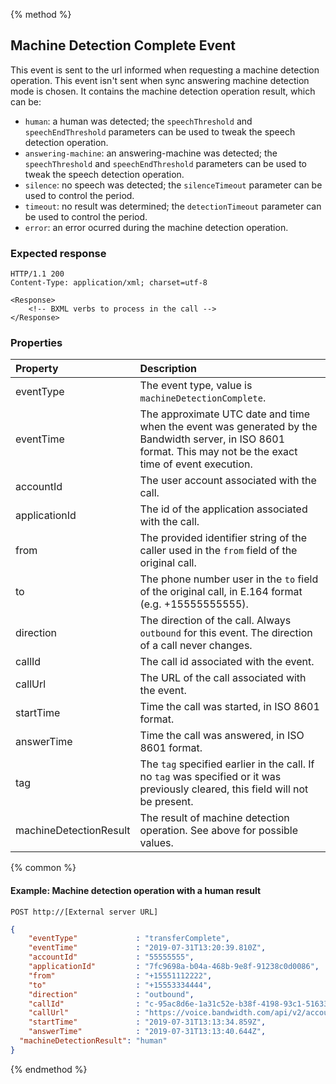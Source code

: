 {% method %}
##  Machine Detection Complete Event

This event is sent to the url informed when requesting a machine detection operation. This event isn't sent when sync answering machine detection mode is chosen. It contains the machine detection operation result, which can be:
- `human`: a human was detected; the `speechThreshold` and `speechEndThreshold` parameters can be used to tweak the speech detection operation.
- `answering-machine`: an answering-machine was detected; the `speechThreshold` and `speechEndThreshold` parameters can be used to tweak the speech detection operation.
- `silence`: no speech was detected; the `silenceTimeout` parameter can be used to control the period.
- `timeout`: no result was determined; the `detectionTimeout` parameter can be used to control the period.
- `error`: an error ocurred during the machine detection operation.

### Expected response
```http
HTTP/1.1 200
Content-Type: application/xml; charset=utf-8

<Response>
    <!-- BXML verbs to process in the call -->
</Response>
```


### Properties
| Property               | Description |
|:-----------------------|:------------|
| eventType              | The event type, value is `machineDetectionComplete`. |
| eventTime              | The approximate UTC date and time when the event was generated by the Bandwidth server, in ISO 8601 format. This may not be the exact time of event execution. |
| accountId              | The user account associated with the call. |
| applicationId          | The id of the application associated with the call. |
| from                   | The provided identifier string of the caller used in the `from` field of the original call. |
| to                     | The phone number user in the `to` field of the original call, in E.164 format (e.g. +15555555555). |
| direction              | The direction of the call. Always `outbound` for this event. The direction of a call never changes. |
| callId                 | The call id associated with the event. |
| callUrl                | The URL of the call associated with the event. |
| startTime              | Time the call was started, in ISO 8601 format. |
| answerTime             | Time the call was answered, in ISO 8601 format. |
| tag                    | The `tag` specified earlier in the call. If no `tag` was specified or it was previously cleared, this field will not be present. |
| machineDetectionResult | The result of machine detection operation. See above for possible values. |

{% common %}

#### Example: Machine detection operation with a human result

```
POST http://[External server URL]
```

```json
{
	"eventType"             : "transferComplete",
	"eventTime"             : "2019-07-31T13:20:39.810Z",
	"accountId"             : "55555555",
	"applicationId"         : "7fc9698a-b04a-468b-9e8f-91238c0d0086",
	"from"                  : "+15551112222",
	"to"                    : "+15553334444",
	"direction"             : "outbound",
	"callId"                : "c-95ac8d6e-1a31c52e-b38f-4198-93c1-51633ec68f8d",
	"callUrl"               : "https://voice.bandwidth.com/api/v2/accounts/55555555/calls/c-95ac8d6e-1a31c52e-b38f-4198-93c1-51633ec68f8d",
	"startTime"             : "2019-07-31T13:13:34.859Z",
	"answerTime"            : "2019-07-31T13:13:40.644Z",
  "machineDetectionResult": "human"
}
```

{% endmethod %}
